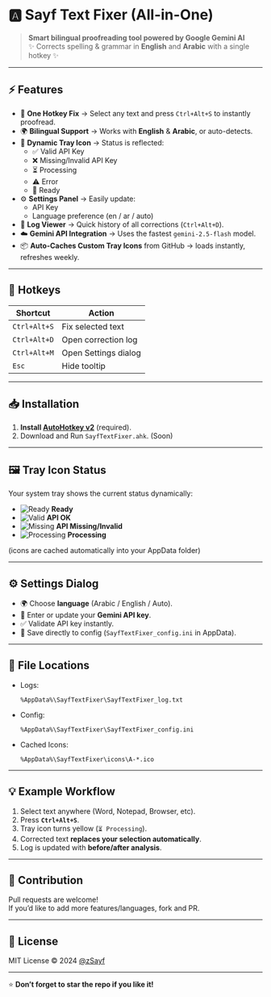 # 🅰 Sayf Text Fixer (All-in-One)  
> **Smart bilingual proofreading tool powered by Google Gemini AI**  
> ✨ Corrects spelling & grammar in **English** and **Arabic** with a single hotkey ✨  

---

## ⚡ Features
- 📝 **One Hotkey Fix** → Select any text and press `Ctrl+Alt+S` to instantly proofread.  
- 🌍 **Bilingual Support** → Works with **English** & **Arabic**, or auto-detects.  
- 🎨 **Dynamic Tray Icon** → Status is reflected:
  - ✅ Valid API Key  
  - ❌ Missing/Invalid API Key  
  - ⏳ Processing  
  - ⚠️ Error  
  - 📝 Ready  
- ⚙️ **Settings Panel** → Easily update:
  - API Key  
  - Language preference (en / ar / auto)  
- 📄 **Log Viewer** → Quick history of all corrections (`Ctrl+Alt+D`).  
- ☁️ **Gemini API Integration** → Uses the fastest `gemini-2.5-flash` model.  
- 📦 **Auto-Caches Custom Tray Icons** from GitHub → loads instantly, refreshes weekly.  

---

## 🎯 Hotkeys
| Shortcut | Action |
|----------|--------|
| `Ctrl+Alt+S` | Fix selected text |
| `Ctrl+Alt+D` | Open correction log |
| `Ctrl+Alt+M` | Open Settings dialog |
| `Esc` | Hide tooltip |

---

## 📥 Installation
1. **Install [AutoHotkey v2](https://www.autohotkey.com/)** (required).  
2. Download and Run `SayfTextFixer.ahk`. (Soon)
---

## 🖼️ Tray Icon Status
Your system tray shows the current status dynamically:

- ![Ready](https://raw.githubusercontent.com/zSayf/SayfAiTextFixer/main/ICONS/A-gray.ico) **Ready**  
- ![Valid](https://raw.githubusercontent.com/zSayf/SayfAiTextFixer/main/ICONS/A-green.ico) **API OK**  
- ![Missing](https://raw.githubusercontent.com/zSayf/SayfAiTextFixer/main/ICONS/A-red.ico) **API Missing/Invalid**  
- ![Processing](https://raw.githubusercontent.com/zSayf/SayfAiTextFixer/main/ICONS/A-yellow.ico) **Processing**  

(icons are cached automatically into your AppData folder)

---

## ⚙️ Settings Dialog
- 🌍 Choose **language** (Arabic / English / Auto).  
- 🔑 Enter or update your **Gemini API key**.  
- ✅ Validate API key instantly.  
- 💾 Save directly to config (`SayfTextFixer_config.ini` in AppData).

---

## 📂 File Locations
- Logs:  
  ```
  %AppData%\SayfTextFixer\SayfTextFixer_log.txt
  ```  
- Config:  
  ```
  %AppData%\SayfTextFixer\SayfTextFixer_config.ini
  ```
- Cached Icons:  
  ```
  %AppData%\SayfTextFixer\icons\A-*.ico
  ```

---

## 💡 Example Workflow
1. Select text anywhere (Word, Notepad, Browser, etc).  
2. Press **`Ctrl+Alt+S`**.  
3. Tray icon turns yellow (`⏳ Processing`).  
4. Corrected text **replaces your selection automatically**.  
5. Log is updated with **before/after analysis**.  

---

## 🤝 Contribution
Pull requests are welcome!  
If you’d like to add more features/languages, fork and PR.  

---

## 📜 License
MIT License © 2024 [@zSayf](https://github.com/zSayf)  

---

⭐ **Don’t forget to star the repo if you like it!**
```
